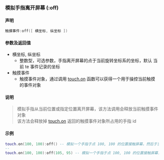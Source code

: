 ### 模拟手指离开屏幕 \(**:off**\)


#### 声明
```lua
触摸事件:off([ 横坐标, 纵坐标 ])
```


#### 参数及返回值
- 横坐标, 纵坐标
    - 整数型，可选参数，手指离开屏幕的点于当前旋转坐标系的坐标，默认 当前 te 事件记录的坐标
- 触摸事件
    - 触摸事件对象，通过调用 [touch.on](/Handbook/touch/touch.on.md) 函数可以获得一个用于操控当前触摸的事件对象


#### 说明
> 模拟手指从当前位置或指定位置离开屏幕，该方法调用会释放当前触摸事件对象  
> 该方法会释放掉 [touch.on](/Handbook/touch/touch.on.md) 返回的触摸事件对象所占用的手指 id  


#### 示例  
```lua
touch.on(100, 100):off() -- 模拟一个手指于点 100, 100 的位置接触屏幕，然后于当前位置离开屏幕
--
touch.on(100, 100):off(105, 95) -- 模拟一个手指于点 100, 100 的位置接触屏幕，然后于 105, 95 这个位置离开屏幕
```

